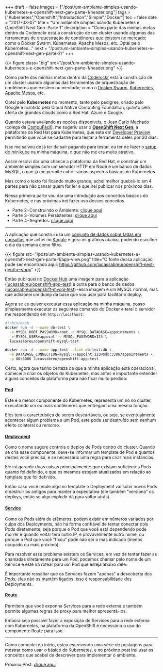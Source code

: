 +++
draft = false
images = ["/post/um-ambiente-simples-usando-kubernetes-e-openshift-next-gen-parte-1/header.png"]
tags = ["Kubernetes","Openshift","Introduction","Simple","Docker"]
toc = false
date = "2017-03-07"
title = "Um ambiente simples usando Kubernetes e OpenShift Next Gen - Parte 1"
description = "Como parte das minhas metas dentro da Coderockr está a construção de um cluster usando algumas das ferramentas de orquestração de contêineres que existem no mercado; como o Docker Swarm, Kubernetes, Apache Mesos, etc. Optei pelo Kubernetes..."
next = "/post/um-ambiente-simples-usando-kubernetes-e-openshift-next-gen-parte-2/"
+++

<!--more-->

{{< figure class="big" src="/post/um-ambiente-simples-usando-kubernetes-e-openshift-next-gen-parte-1/header.png" >}}

Como parte das minhas metas dentro da [Coderockr](http://blog.coderockr.com) está a construção de um cluster usando algumas das ferramentas de orquestração de contêineres que existem no mercado; como o [Docker Swarm](https://docs.docker.com/engine/swarm/), [Kubernetes](http://kubernetes.io), [Apache Mesos](http://mesos.apache.org/), etc.

Optei pelo **Kubernetes** no momento, tanto pelo pedigree, criado pelo Google e mantido pela Cloud Native Computing Foundation; quanto pela oferta de grandes clouds como a Red Hat, Azure e Google.

Quando estava avaliando as opções disponíveis, o [Jean Carlo Machado](https://medium.com/@JeanCarloMachad) (colega da [CompuFácil](https://medium.com/@compufacil)), me sugeriu usar o [**OpenShift Next Gen**](https://blog.openshift.com/next-generation-openshift-online/), a plataforma da Red Hat para Kubernetes, que esta em [Developer Preview](https://www.openshift.com/devpreview/) permitindo que você se cadastre para testar a ferramenta deles por 30 dias.

Isso me salvou de já ter de sair pagando para testar, ou ter de fazer o [setup do minikube](https://kubernetes.io/docs/getting-started-guides/minikube/) na minha máquina, o que não me era muito atrativo.

Assim resolvi dar uma chance a plataforma da Red Hat, e construir um ambiente simples com um servidor HTTP em Node e um banco de dados MySQL, o que já me permite cobrir vários aspectos básicos do Kubernetes.

Mas como o texto foi ficando muito grande, achei melhor quebrá-lo em 4 partes para não cansar quem for ler e que irei publicar nos próximos dias.

Nessa primeira parte vou dar uma introdução aos conceitos básicos do Kubernetes, e nas próximas irei fazer uso desses conceitos.

- Parte 2 - Construindo o Ambiente: [clique aqui](/post/um-ambiente-simples-usando-kubernetes-e-openshift-next-gen-parte-2/)
- Parte 3 - Volumes Persistentes: [clique aqui](/post/um-ambiente-simples-usando-kubernetes-e-openshift-next-gen-parte-3/)
- Parte 4 - Segredos: [clique aqui](/post/um-ambiente-simples-usando-kubernetes-e-openshift-next-gen-parte-4/)

* * *

A aplicação que construí usa um [conjunto de dados sobre faltas em consultas](https://www.kaggle.com/joniarroba/noshowappointments) que achei no [Kaggle](https://www.kaggle.com/) e gera os gráficos abaixo, podendo escolher o dia da semana como filtro.

{{< figure src="/post/um-ambiente-simples-usando-kubernetes-e-openshift-next-gen-parte-1/app-view.png"
        title="O fonte dessa aplicação pode ser encontrado aqui: <https://github.com/lucassabreu/openshift-next-gen/tree/app>" >}}

Então publiquei no [Docker Hub](http://hub.docker.com) uma imagem para a aplicação ([lucassabreu/openshift-app-test](https://hub.docker.com/r/lucassabreu/openshift-app-test/)) e outra para o banco de dados ([lucassabreu/openshift-mysql-test](https://hub.docker.com/r/lucassabreu/openshift-mysql-test/)) - essa imagem é um MySQL normal, mas que adicionei um dump da base que vou usar para facilitar o deploy.

Agora se eu quiser executar essa aplicação na minha máquina, posso simplesmente executar os seguintes comando do Docker e terei o servidor me respondendo em `http://localhost`:

```bash
#!/bin/bash
docker run -d --name db-test \
  -e MYSQL_ROOT_PASSWORD=root -e MYSQL_DATABASE=appointments \
  -e MYSQL_USER=appoint -e MYSQL_PASSWORD=123 \
  lucassabreu/openshift-mysql-test

docker run -d --name app-test --link db-test:db \
  -e DATABASE_CONNECTION=mysql://appoint:123@$db:3306/appointments \
  -p 80:8080 lucassabreu/openshift-app-test
```

Certo, agora que tenho certeza de que a minha aplicação está operacional, comecei a criar os objetos do Kubernetes, mas antes é importante entender alguns conceitos da plataforma para não ficar muito perdido:

#### [Pod](https://kubernetes.io/docs/user-guide/pods/)

Este é o menor componente do Kubernetes, representa um nó no cluster, executando um ou mais contêineres que entregam uma mesma função.

Eles tem a característica de serem descartáveis, ou seja, se eventualmente acontecer algum problema a um Pod, este pode ser destruído sem nenhum efeito colateral ou remorso.

#### [Deployment](https://kubernetes.io/docs/user-guide/deployments/)

Como o nome sugere controla o deploy de Pods dentro do cluster. Quando se cria esse componente, deve-se informar um template de Pod e quantos destes você precisa, e se necessário uma regra para criar mais instâncias.

Ele irá garantir duas coisas principalmente: que existam suficientes Pods quanto foi definido, e que os mesmos estejam atualizados em relação ao template que foi definido.

Então caso você mude algo no template o Deployment vai subir novos Pods e destruir os antigos para manter a expectativa (ele também "versiona" os deploys, então se algo explodir dá para voltar atrás).

#### [Service](https://kubernetes.io/docs/user-guide/services/)

Como os Pods além de efêmeros, podem existir em números variados por culpa dos Deployments, não há forma confiável de tentar conectar dois Pods diretamente, seja porque o Pod que você está dependendo pode morrer e quando voltar terá outro IP, e provavelmente outro nome, ou porque o Pod que você "fixou" pode não ser o mas indicado (menos ocupado ou mais próximo).

Para resolver esse problema existem os Services, em vez de tentar fazer as chamadas diretamente para um Pod, podemos chamar pelo nome de um Service e este irá rotear para um Pod que esteja abaixo dele.

É importante ressaltar que os Services fazem "apenas" a descoberta dos Pods, eles não os mantêm ligados, isso é responsabilidade dos Deployments.

#### [Route](https://docs.openshift.org/latest/architecture/core_concepts/routes.html)

Permitem que você exponha Services para a rede externa e também permite algumas regras de proxy para melhor apresentá-los.

Embora seja possível fazer a exposição de Services para a rede externa com Kubernetes, na plataforma da OpenShift é necessário o uso do componente Route para isso.

* * *

Como comentei no início, estou escrevendo uma série de postagens para mostrar como usar o básico do Kubernetes, e no próximo post irei usar os conceitos que acabei de descrever para implementar o ambiente.

Próximo Post: [clique aqui](/post/um-ambiente-simples-usando-kubernetes-e-openshift-next-gen-parte-2/)
